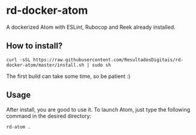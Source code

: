 # rd-docker-atom

A dockerized Atom with ESLint, Rubocop and Reek already installed.

## How to install?
```
curl -sSL https://raw.githubusercontent.com/ResultadosDigitais/rd-docker-atom/master/install.sh | sudo sh
```
The first build can take some time, so be patient :)

## Usage

After install, you are good to use it. To launch Atom, just type the following command in the desired directory:

```
rd-atom .
```
